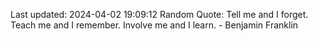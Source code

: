 Last updated: 2024-04-02 19:09:12
Random Quote: Tell me and I forget. Teach me and I remember. Involve me and I learn. - Benjamin Franklin